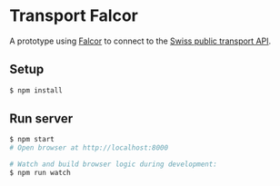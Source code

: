 # Transport Falcor

A prototype using [Falcor](https://netflix.github.io/falcor/) to connect to the [Swiss public transport API](http://transport.opendata.ch/).

## Setup

```bash
$ npm install
```

## Run server

```bash
$ npm start
# Open browser at http://localhost:8000

# Watch and build browser logic during development:
$ npm run watch
```